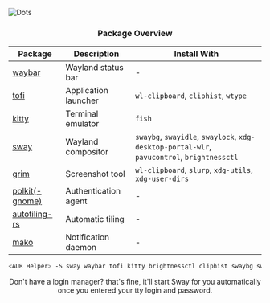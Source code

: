 ![Dots](https://gitlab.com/XDRwastaken/img/-/raw/main/dotfiles/dots.png)

<div align="center">

### Package Overview

| **Package**       | **Description**           | **Install With**                                              |
|-------------------|---------------------------|---------------------------------------------------------------|
| [waybar](https://github.com/Alexays/Waybar)        | Wayland status bar        | -                                                             |
| [tofi](https://github.com/itshog/tofi)          | Application launcher      | `wl-clipboard`, `cliphist`, `wtype`                           |
| [kitty](https://github.com/kovidgoyal/kitty)         | Terminal emulator         | `fish`                          |
| [sway](https://github.com/swaywm/sway)          | Wayland compositor        | `swaybg`, `swayidle`, `swaylock`, `xdg-desktop-portal-wlr`, `pavucontrol`, `brightnessctl` |
| [grim](https://sr.ht/~emersion/grim)          | Screenshot tool           | `wl-clipboard`, `slurp`, `xdg-utils`, `xdg-user-dirs`         |
| [polkit(-gnome)](https://gitlab.gnome.org/Archive/policykit-gnome)  | Authentication agent      | -                                                             |
| [autotiling-rs](https://github.com/ammgws/autotiling-rs) | Automatic tiling          | -                                                             |
| [mako](https://github.com/emersion/mako)          | Notification daemon       | -                                                             |

```sh
<AUR Helper> -S sway waybar tofi kitty brightnessctl cliphist swaybg swayidle xdg-user-dirs swaylock grim wl-clipboard slurp mako wtype xdg-utils autotiling-rs fish pavucontrol xdg-desktop-portal-wlr polkit-gnome --noconfirm
```

Don't have a login manager?
that's fine, it'll start Sway for you automatically once you entered your tty login and password.
